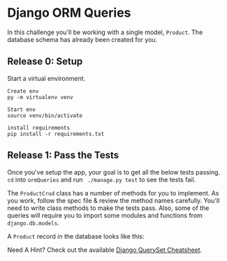 # Django ORM Queries

In this challenge you'll be working with a single model, `Product`. The database schema has already been created for you.


## Release 0: Setup
Start a virtual environment. 

```
Create env
py -m virtualenv venv 

Start env
source venv/bin/activate

install requirements 
pip install -r requirements.txt

```

## Release 1: Pass the Tests

Once you've setup the app, your goal is to get all the below tests passing. `cd` into `ormQueries` and run ` ./manage.py test` to see the tests fail.  


The `ProductCrud` class has a number of methods for you to implement. As you work, follow the spec file & review the method names carefully. You'll need to write class methods to make the tests pass. Also, some of the queries will require you to import some modules and functions from `django.db.models`. 

A `Product` record in the database looks like this:


Need A Hint? Check out the available [Django QuerySet Cheatsheet](https://github.com/chrisdl/Django-QuerySet-Cheatsheet).

